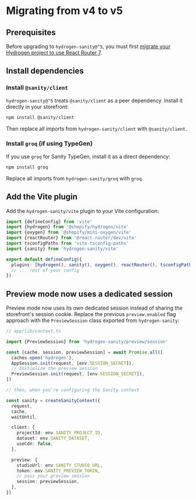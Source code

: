 # Migrating from v4 to v5

## Prerequisites

Before upgrading to `hydrogen-sanity@^5`, you must first [migrate your Hydrogen project to use React Router 7](https://hydrogen.shopify.dev/update/may-2025).

## Install dependencies

### Install `@sanity/client`

`hydrogen-sanity@^5` treats `@sanity/client` as a peer dependency. Install it directly in your storefront:

```sh
npm install @sanity/client
```

Then replace all imports from `hydrogen-sanity/client` with `@sanity/client`.

### Install `groq` (if using TypeGen)

If you use `groq` for Sanity TypeGen, install it as a direct dependency:

```sh
npm install groq
```

Replace all imports from `hydrogen-sanity/groq` with `groq`.

## Add the Vite plugin

Add the `hydrogen-sanity/vite` plugin to your Vite configuration:

```ts
import {defineConfig} from 'vite'
import {hydrogen} from '@shopify/hydrogen/vite'
import {oxygen} from '@shopify/mini-oxygen/vite'
import {reactRouter} from '@react-router/dev/vite'
import tsconfigPaths from 'vite-tsconfig-paths'
import {sanity} from 'hydrogen-sanity/vite'

export default defineConfig({
  plugins: [hydrogen(), sanity(), oxygen(), reactRouter(), tsconfigPaths()],
  // ... rest of your config
})
```

## Preview mode now uses a dedicated session

Preview mode now uses its own dedicated session instead of sharing the storefront's session cookie. Replace the previous `preview.enabled` flag approach with the `PreviewSession` class exported from `hydrogen-sanity`:

```ts
// app/lib/context.ts

import {PreviewSession} from 'hydrogen-sanity/preview/session'

const [cache, session, previewSession] = await Promise.all([
  caches.open('hydrogen'),
  AppSession.init(request, [env.SESSION_SECRET]),
  // Initialize the preview session
  PreviewSession.init(request, [env.SESSION_SECRET]),
])

// then, when you're configuring the Sanity context

const sanity = createSanityContext({
  request,
  cache,
  waitUntil,

  client: {
    projectId: env.SANITY_PROJECT_ID,
    dataset: env.SANITY_DATASET,
    useCdn: false,
  },

  preview: {
    studioUrl: env.SANITY_STUDIO_URL,
    token: env.SANITY_PREVIEW_TOKEN,
    // pass your preview session
    session: previewSession,
  },
})
```
